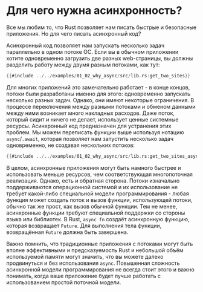 # Для чего нужна асинхронность?

Все мы любим то, что Rust позволяет нам писать быстрые и безопасные 
приложения. Но для чего писать асинхронный код?

Асинхронный код позволяет нам запускать несколько задач 
параллельно в одном потоке ОС. Если вы в обычном приложении 
хотите одновременно загрузить две разных web-страницы, вы
должны разделить работу между двумя разным потоками, как тут:

```rust
{{#include ../../examples/01_02_why_async/src/lib.rs:get_two_sites}}
```

Для многих приложений это замечательно работает - в конце концов, 
потоки были разработаны именно для этого: одновременно 
запускать несколько разных задач. Однако, они имеют некоторые 
ограничения. В процессе переключения между разными потоками и 
обменом данными между ними возникает много накладных расходов. 
Даже поток, который сидит и ничего не делает, использует ценные 
системные ресурсы. Асинхронный код предназначен для устранения 
этих проблем. Мы можем переписать функции выше используя 
нотацию `async`/`.await`, которая позволяет 
нам запустить несколько задач одновременно, не создавая нескольких потоков:

```rust
{{#include ../../examples/01_02_why_async/src/lib.rs:get_two_sites_async}}
```

В целом, асинхронные приложения могут быть намного быстрее и
использовать меньше ресурсов, чем соответствующая
многопоточная реализация. Однако, есть и обратная сторона.
Потоки изначально поддерживаются операционной системой и их
использование не требует какой-либо специальной модели
программирования - любая функция может создать поток и вызов
функции, использующей потоки, обычно так же прост, как вызов
обычной функции. Тем не менее, асинхронные функции требуют
специальной поддержки со стороны языка или библиотек. В Rust,
`async fn` создаёт асинхронную функцию, которая
возвращает `Future`. Для выполнения тела функции,
возвращённая `Future` должна быть завершена.

Важно помнить, что традиционные приложения с потоками могут 
быть вполне эффективными и предсказуемость Rust и небольшой 
объём используемой памяти могут значить, что вы можете далеко
продвинуться и без использования `async`.
Повышенная сложность асинхронной модели программирования
не всегда стоит этого и важно понимать, когда ваше приложение
будет лучше работать с использованием простой поточной модели.
